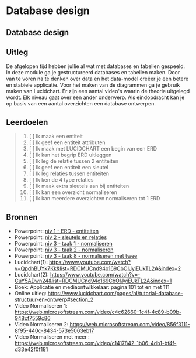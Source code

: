 # Database design

## Database design

## Uitleg

De afgelopen tijd hebben jullie al wat met databases en tabellen gespeeld. In deze module ga je gestructureerd databases en tabellen maken. Door van te voren na te denken over data en het data-model creëer je een betere en stabiele applicatie.
Voor het maken van de diagrammen ga je gebruik maken van Lucidchart. Er zijn een aantal video's waarin de theorie uitgelegd wordt. Elk niveau gaat over een ander onderwerp. 
Als eindopdracht kan je op basis van een aantal overzichten een database ontwerpen.

## Leerdoelen

> 1. [ ] Ik maak een entiteit
> 2. [ ] Ik geef een entiteit attributen
> 3. [ ] Ik maak met LUCIDCHART een begin van een ERD
> 4. [ ] Ik kan het begrip ERD uitleggen
> 5. [ ] Ik leg de relatie tussen 2 entiteiten
> 6. [ ] Ik geef een entiteit een sleutel
> 7. [ ] Ik leg relaties tussen entiteiten
> 8. [ ] Ik ken de 4 type relaties
> 9. [ ] Ik maak extra sleutels aan bij entiteiten
> 10. [ ] Ik kan een overzicht normaliseren
> 11. [ ] Ik kan meerdere overzichten normaliseren tot 1 ERD

## Bronnen
- Powerpoint: <a href="https://github.com/ROC-van-Amsterdam-College-Amstelland/DATABASE-DESIGN/blob/master/niveau1/taak01/niv 1 - ERD - entiteiten.pdf">niv 1 - ERD - entiteiten</a>  
- Powerpoint: <a href="https://github.com/ROC-van-Amsterdam-College-Amstelland/DATABASE-DESIGN/blob/master/niveau2/taak01/niv 2 - sleutels en relaties.pdf">niv 2 - sleutels en relaties</a>  
- Powerpoint: <a href="https://github.com/ROC-van-Amsterdam-College-Amstelland/DATABASE-DESIGN/blob/master/niveau3/taak01/niv 3 - taak 1 - normaliseren.pdf">niv 3 - taak 1 - normaliseren</a>  
- Powerpoint: <a href="https://github.com/ROC-van-Amsterdam-College-Amstelland/DATABASE-DESIGN/blob/master/niveau3/taak02/niv 3 - taak 2 - normaliseren.pdf">niv 3 - taak 2 - normaliseren</a>  
- Powerpoint: <a href="https://github.com/ROC-van-Amsterdam-College-Amstelland/DATABASE-DESIGN/blob/master/niveau3/taak08/niv 3 - taak 8 - normaliseren met twee.pdf">niv 3 - taak 8 - normaliseren met twee</a>  
- Lucidchart(1): https://www.youtube.com/watch?v=QpdhBUYk7Kk&list=RDCMUCnd94o169CbOIJyiEUkTL2A&index=2  
- Lucidchart(2): https://www.youtube.com/watch?v=-CuY5ADwn24&list=RDCMUCnd94o169CbOIJyiEUkTL2A&index=1  
- Boek: Applicatie en mediaontwikkelaar: pagina 101 tot en met 111  
- Online uitleg: https://www.lucidchart.com/pages/nl/tutorial-database-structuur-en-ontwerp#section_2  
- Video Normaliseren 1: https://web.microsoftstream.com/video/c4c62660-1c4f-4c89-b09b-948cf7559c86 
- Video Normaliseren 2: https://web.microsoftstream.com/video/856f3111-8f95-440c-8434-573e5063eb17
- Video Normaliseren met meer : https://web.microsoftstream.com/video/c1417842-1b06-4db1-bf4f-d33e42f0f181  
